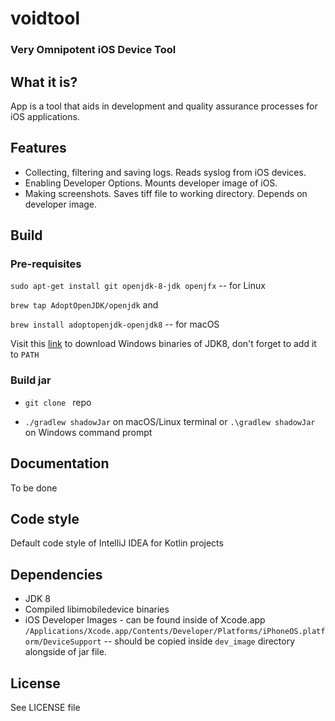 # voidtool

### Very Omnipotent iOS Device Tool

## What it is?

App is a tool that aids in development and quality assurance processes for iOS applications.

## Features

* Collecting, filtering and saving logs. Reads syslog from iOS devices.
* Enabling Developer Options. Mounts developer image of iOS.
* Making screenshots. Saves tiff file to working directory. Depends on developer image.

## Build

### Pre-requisites

`sudo apt-get install git openjdk-8-jdk openjfx` -- for Linux 

`brew tap AdoptOpenJDK/openjdk` and

`brew install adoptopenjdk-openjdk8` -- for macOS

Visit this [link](https://www.oracle.com/technetwork/java/javase/downloads/jdk8-downloads-2133151.html) to download Windows binaries of JDK8, don't forget to add it to `PATH`

### Build jar

* `git clone ` repo

* `./gradlew shadowJar` on macOS/Linux terminal or `.\gradlew shadowJar` on Windows command prompt

## Documentation

To be done

## Code style

Default code style of IntelliJ IDEA for Kotlin projects

## Dependencies

* JDK 8
* Compiled libimobiledevice binaries
* iOS Developer Images - can be found inside of Xcode.app `/Applications/Xcode.app/Contents/Developer/Platforms/iPhoneOS.platform/DeviceSupport` -- should be copied inside `dev_image` directory alongside of jar file.

## License

See LICENSE file

